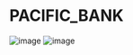 # PACIFIC_BANK
![image](https://github.com/kingoloza/PACIFIC_BANK/assets/124217307/f8144af2-448d-4128-881a-2d7002b00f4e)
![image](https://github.com/kingoloza/PACIFIC_BANK/assets/124217307/0e3dab28-daa0-4dd9-855c-4335b85e0d38)
